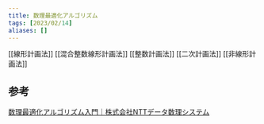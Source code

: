 ```yaml
---
title: 数理最適化アルゴリズム
tags: [2023/02/14]
aliases: []
---
```


[[線形計画法]]
[[混合整数線形計画法]]
[[整数計画法]]
[[二次計画法]]
[[非線形計画法]]

## 参考
[数理最適化アルゴリズム入門｜株式会社NTTデータ数理システム](https://www.msi.co.jp/solution/nuopt/algorithm.html)